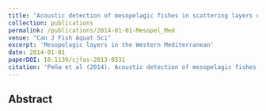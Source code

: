 ```yaml
---
title: "Acoustic detection of mesopelagic fishes in scattering layers of the {B}alearic Sea (western {M}editerranean)"
collection: publications
permalink: /publications/2014-01-01-Mesopel_Med
venue: "Can J Fish Aquat Sci"
excerpt: 'Mesopelagic layers in the Western Mediterranean'
date: 2014-01-01
paperDOI: 10.1139/cjfas-2013-0331
citation: 'Peña et al (2014). Acoustic detection of mesopelagic fishes in scattering layers of the {B}alearic Sea (western {M}editerranean). Can J Fish Aquat Sci. 71(8) 1186-1197'
---
```


## Abstract



